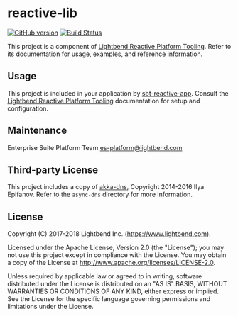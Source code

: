 # reactive-lib

[![GitHub version](https://img.shields.io/badge/version-0.5.0-blue.svg)](https://github.com/lightbend/reactive-lib/releases)
[![Build Status](https://api.travis-ci.org/lightbend/reactive-lib.png?branch=master)](https://travis-ci.org/lightbend/reactive-lib)

This project is a component of [Lightbend Reactive Platform Tooling](https://developer.lightbend.com/docs/reactive-platform-tooling/latest/). Refer to its documentation for usage, examples, and reference information.

## Usage

This project is included in your application by [sbt-reactive-app](https://github.com/lightbend/sbt-reactive-app). Consult
the [Lightbend Reactive Platform Tooling](https://developer.lightbend.com/docs/reactive-platform-tooling/latest/) documentation
for setup and configuration.

## Maintenance

Enterprise Suite Platform Team <es-platform@lightbend.com>

## Third-party License

This project includes a copy of [akka-dns](https://github.com/ilya-epifanov/akka-dns), Copyright 2014-2016 Ilya Epifanov.
Refer to the `async-dns` directory for more information.

## License

Copyright (C) 2017-2018 Lightbend Inc. (https://www.lightbend.com).

Licensed under the Apache License, Version 2.0 (the "License"); you may not use this project except in compliance with the License. You may obtain a copy of the License at http://www.apache.org/licenses/LICENSE-2.0.

Unless required by applicable law or agreed to in writing, software distributed under the License is distributed on an "AS IS" BASIS, WITHOUT WARRANTIES OR CONDITIONS OF ANY KIND, either express or implied. See the License for the specific language governing permissions and limitations under the License.
